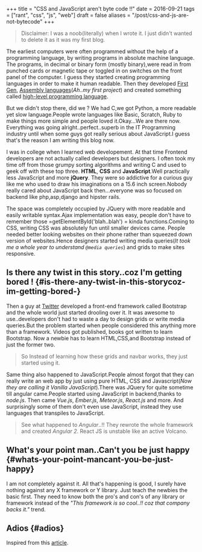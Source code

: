 +++
title = "CSS and JavaScript aren't byte code !!"
date = 2016-09-21
tags = ["rant", "css", "js", "web"]
draft = false
aliases = "/post/css-and-js-are-not-bytecode"
+++

> Disclaimer: I was a noob(literally) when I wrote it. I just didn't wanted to
> delete it as it was my first blog.

The earliest computers were often programmed without the help of a
programming language, by writing programs in absolute machine language.
The programs, in decimal or binary form (mostly binary),were read in
from punched cards or magnetic tape or toggled in on switches on the
front panel of the computer. I guess they started creating programming
languages in order to make it human readable. Then they developed
[First
Gen](https://en.wikipedia.org/wiki/First-generation%5Fprogramming%5Flanguage),
[Assembly
languages](https://en.wikipedia.org/wiki/First-generation%5Fprogramming%5Flanguage)(_Ah..my first project_) and created something called
[
high-level programming language](https://en.wikipedia.org/wiki/High-level%5Fprogramming%5Flanguage).

But we didn't stop there, did we ? We had C,we got Python, a more
readable yet slow language.People wrote languages like Basic, Scratch,
Ruby to make things more simple and people loved it.Okay...We are there
now. Everything was going alright..perfect..superb in the IT Programming
industry until when some guys got really serious about JavaScript.I
guess that's the reason I am writing this blog now.

I was in college when I learned web developement. At that time Frontend
developers are not actually called developers but designers. I often
took my time off from those grumpy sorting algorithms and writing C and
used to geek off with these top three. **HTML**, **CSS** and
**JavaScript**.Well practically less JavaScript and more **jQuery**. They
were so addictive for a curious guy like me who used to draw his
imaginations on a 15.6 inch screen.Nobody really cared about JavaScript
back then...everyone was so focused on backend like php,asp,django and
hipster rails.

The space was completely occupied by JQuery with more readable and
easily writable syntax.Ajax implementation was easy, people don't have
to remember those =getElementById('blah..blah') = kinda functions.Coming
to CSS, writing CSS was absolutely fun until smaller devices came.
People needed better looking websites on their phone rather than
squeezed down version of websites.Hence designers started writing media
queries(_It took me a whole year to understand `@media queries`_) and
grids to make sites responsive.


## **Is there any twist in this story..coz I'm getting bored !** {#is-there-any-twist-in-this-storycoz-im-getting-bored-}

Then a guy at [Twitter](https://twitter.com) developed a front-end
framework called Bootstrap and the whole world just started drooling
over it. It was awesome to use..developers don't had to waste a day to
design grids or write media queries.But the problem started when people
considered this anything more than a framework. Videos got published,
books got written to learn Bootstrap. Now a newbie has to learn
HTML,CSS,and Bootstrap instead of just the former two.

> So Instead of learning how these grids and navbar works, they just
> started using it.

Same thing also happened to JavaScript.People almost forgot that they
can really write an web app by just using pure HTML, CSS and
Javascript(_Now they are calling it Vanilla JavaScript_).There was
JQuery for quite sometime till angular came.People started using
JavaScript in backend,thanks to _node.js_. Then came _Vue.js_,
_Ember.js_, _Meteor.js_, _React.js_ and more. And surprisingly some of
them don't even use JavaScript, instead they use languages that
transpiles to JavaScript.

<!-- It's completely understandable when a lazy programmer(_Well all are lazy_) creates one such language so that he and his company don't have to write lengthy JavaScript all the time, why others are jumping there ditching the core language?? In countries like India,China people are following the same pattern where connectivity is not at it's best yet. -->

> See what happened to _Angular_..!! They rewrote the whole framework
> and created _Angular 2_. React JS is unstable like an active Volcano.


## **What's your point man..Can't you be just happy** {#whats-your-point-mancant-you-be-just-happy}

I am not completely against it. All that's happening is good, I surely
have nothing against any X framework or Y library. Just teach the
newbies the basic first. They need to know both the pro's and con's of
any library or framework instead of the _"This framework is so cool..!!
coz that company backs it."_ trend.


## **Adios** {#adios}

Inspired from this
[article](https://hackernoon.com/how-it-feels-to-learn-javascript-in-2016-d3a717dd577f/).

